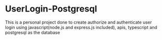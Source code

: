 # UserLogin-Postgresql
This is a personal project done to create authorize and authenticate user login using javascript(node.js and express.js included), apis, typescript and postgresql as the database
